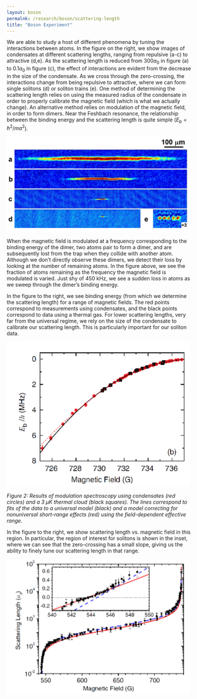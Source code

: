 ```yaml
---
layout: boson
permalnk: /research/boson/scattering-length
title: "Boson Experiment"
---
```

We are able to study a host of different phenomena by tuning the interactions between atoms.  In the figure on the right, we show images of condensates at different scattering lengths, ranging from repulsive (a-c) to attractive (d,e). As the scattering length is reduced from 300$a_0$ in figure (a) to 0.1$a_0$ in figure (c), the effect of interactions are evident from the decrease in the size of the condensate.  As we cross through the zero-crossing, the interactions change from being repulsive to attractive, where we can form single solitons (d) or soliton trains (e).  One method of determining the scattering length relies on using the measured radius of the condensate in order to properly calibrate the magnetic field (which is what we actually change).  An alternative method relies on modulation of the magnetic field, in order to form dimers.   Near the Feshbach resonance, the relationship between the binding energy and the scattering length is quite simple ($E_b = \hbar^2 / m a^2$).

<img src="/images/groupphotos/exptphotos/emt2_1.png" alt="" height="259" width="500">

When the magnetic field is modulated at a frequency corresponding to the binding energy of the dimer, two atoms pair to form a dimer, and are subsequently lost from the trap when they collide with another atom.  Although we don’t directly observe these dimers, we detect their loss by looking at the number of remaining atoms.  In the figure above, we see the fraction of atoms remaining as the frequency the magnetic field is modulated is varied.  Just shy of 450 kHz, we see a sudden loss in atoms as we sweep through the dimer’s binding energy.  

 In the figure to the right, we see binding energy (from which we determine the scattering length) for a range of magnetic fields. The red points correspond to measurements using condensates, and the black points correspond to data using a thermal gas. For lower scattering lengths, very far from the universal regime, we rely on the size of the condensate to calibrate our scattering length. This is particularly important for our soliton data. 

<img src="/images/groupphotos/exptphotos/emt2_n1.png" alt="" width="500">

*Figure 2: Results of modulation spectroscopy using condensates (red circles) and a 3 μK thermal cloud (black squares). The lines correspond to fits of the data to a universal model (black) and a model correcting for nonuniversal short-range effects (red) using the field-dependent effective range.*

In the figure to the right, we show scattering length vs. magnetic field in this region. In particular, the region of interest for solitons is shown in the inset, where we can see that the zero-crossing has a small slope, giving us the ability to finely tune our scattering length in that range.


<img src="/images/groupphotos/exptphotos/emt2_n2.png" alt="" width="500">
